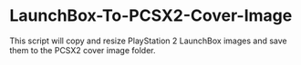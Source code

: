 # LaunchBox-To-PCSX2-Cover-Image
This script will copy and resize PlayStation 2 LaunchBox images and save them to the PCSX2 cover image folder.
